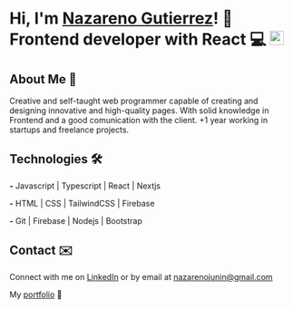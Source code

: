 # Hi, I'm <a href="https://www.linkedin.com/in/nazarenogutierrez1">Nazareno Gutierrez<a/>! 👋 </br> <b>Frontend developer with React 💻</b> <img src="https://svgl.app/library/react.svg" alt="materialize" width="25" height="25"/>

## About Me 🚀
Creative and self-taught web programmer capable of creating and designing innovative and high-quality pages. 
With solid knowledge in Frontend and a good comunication with the client. 
+1 year working in startups and freelance projects.

## Technologies 🛠️
<b>-</b> Javascript | Typescript | React | Nextjs

<b>-</b> HTML | CSS | TailwindCSS | Firebase

<b>-</b> Git | Firebase | Nodejs | Bootstrap

## Contact ✉️
Connect with me on [LinkedIn](https://www.linkedin.com/in/nazarenogutierrez1) or by email at nazarenojunin@gmail.com

My [portfolio](https://nazagutierrez.github.io/portfolio/) 💼
